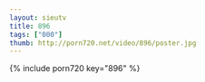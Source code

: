 ```yaml
--- 
layout: sieutv
title: 896
tags: ["000"]
thumb: http://porn720.net/video/896/poster.jpg
---
```

{% include porn720 key="896" %} 
